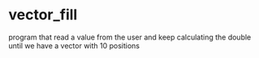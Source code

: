 # vector_fill
program that read a value from the user and keep calculating the double until we have a vector with 10 positions